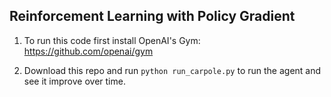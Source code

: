 ## Reinforcement Learning with Policy Gradient

1) To run this code first install OpenAI's Gym: https://github.com/openai/gym

2) Download this repo and run `python run_carpole.py` to run the agent and see it improve over time.

